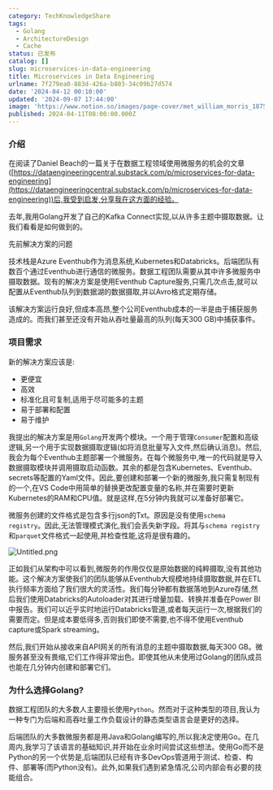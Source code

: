 ```yaml
---
category: TechKnowledgeShare
tags:
  - Golang
  - ArchitectureDesign
  - Cache
status: 已发布
catalog: []
slug: microservices-in-data-engineering
title: Microservices in Data Engineering
urlname: 7f279ea0-883d-426a-b803-34c09b27d574
date: '2024-04-12 00:10:00'
updated: '2024-09-07 17:44:00'
image: 'https://www.notion.so/images/page-cover/met_william_morris_1875.jpg'
published: 2024-04-11T08:00:00.000Z
---
```


### 介绍


在阅读了Daniel Beach的一篇关于在数据工程领域使用微服务的机会的文章([https://dataengineeringcentral.substack.com/p/microservices-for-data-engineering](https://dataengineeringcentral.substack.com/p/microservices-for-data-engineering))后,我受到启发,分享我在这方面的经验。


去年,我用Golang开发了自己的Kafka Connect实现,以从许多主题中摄取数据。让我们看看是如何做到的。


先前解决方案的问题


技术栈是Azure Eventhub作为消息系统,Kubernetes和Databricks。后端团队有数百个通过Eventhub进行通信的微服务。数据工程团队需要从其中许多微服务中摄取数据。现有的解决方案是使用Eventhub Capture服务,只需几次点击,就可以配置从Eventhub队列到数据湖的数据摄取,并以Avro格式定期存储。


该解决方案运行良好,但成本高昂,整个公司Eventhub成本的一半是由于捕获服务造成的。而我们甚至还没有开始从吞吐量最高的队列(每天300 GB)中捕获事件。


### 项目需求


新的解决方案应该是:

- 更便宜
- 高效
- 标准化且可复制,适用于尽可能多的主题
- 易于部署和配置
- 易于维护

我提出的解决方案是用`Golang`开发两个模块。一个用于管理`Consumer`配置和高级逻辑,另一个用于实现数据摄取逻辑(如将消息批量写入文件,然后确认消息)。然后,我会为每个Eventhub主题部署一个微服务。在每个微服务中,唯一的代码就是导入数据摄取模块并调用摄取启动函数。其余的都是包含Kubernetes、Eventhub、secrets等配置的Yaml文件。因此,要创建和部署一个新的微服务,我只需复制现有的一个,在VS Code中用简单的替换更改配置变量的名称,并在需要时更新Kubernetes的RAM和CPU值。就是这样,在5分钟内我就可以准备好部署它。


微服务创建的文件格式是包含多行json的Txt。原因是没有使用`schema registry`。因此,无法管理模式演化,我们会丢失新字段。将其与`schema registry`和`parquet`文件格式一起使用,并检查性能,这将是很有趣的。


![Untitled.png](https://prod-files-secure.s3.us-west-2.amazonaws.com/5d24fe63-e567-4804-86f9-9fdc62e13082/4e0f8d5d-b295-4408-9363-660688d511a9/Untitled.png?X-Amz-Algorithm=AWS4-HMAC-SHA256&X-Amz-Content-Sha256=UNSIGNED-PAYLOAD&X-Amz-Credential=ASIAZI2LB4666T27K3ED%2F20250414%2Fus-west-2%2Fs3%2Faws4_request&X-Amz-Date=20250414T213447Z&X-Amz-Expires=3600&X-Amz-Security-Token=IQoJb3JpZ2luX2VjEJX%2F%2F%2F%2F%2F%2F%2F%2F%2F%2FwEaCXVzLXdlc3QtMiJGMEQCIDJ27%2FD3js0DbCWCtvR%2FPA6inrytM60VMUTmjUPILJABAiAgOVyxomYhhUS5wMG7SovjYinmckxsYFCq6xNEkAymNSr%2FAwgeEAAaDDYzNzQyMzE4MzgwNSIMStAbLHcKKER60jGhKtwDJdo8BhqPIHnBBvn4AYi42By9DOcwwZ8lIua4ZiQIwH2m2SUgJjcJmSOdUtoChmN3T%2BX4mdYtcVPxM2VkxD8znInpmbrkiXrmFb9ubGerg2yNA4kTZM5%2B%2Bh12Xq2Lz0mnlJRXcv5H3W3JFWy9cSMNhrstxzMtPJnYDFHmsHIz6m32oGp4JsipcSl4eXYfbFqo4hoSK2eUKvO%2BeFjc7AOTpaWojkEkISwuEMd7LRNqQm%2Bn7hldGf2AOQ7AT4oDkzXXhQTF66AeQI8bRvUHymSMbJPERjYWnOR6PaAHD8ugwogymgDxd6zm6K%2BBAZtv08obqybNXJDy9SF9oo97ey9FPdXAei0xCizUac%2FLr9YlDcptSMkUgsReLy14PXNpA7pwmRfJy%2BASZVS9ucCMG%2BIO80xBTRw5chz5NcFIM3kTGGAg6b%2BsWLhZdRXNYZM%2F5npT6XRGgZrcrq5zQgoKF0cmzhZWLRi%2FmAp5SgpEQTZnvmEVsLV9aKaNxHHxX2FRmmQnZ0%2B3e1qhxnKu7x%2FNKywFkvA4IFuvNov5maokWB8P8Jj6jEwtTxN29wZ9hZz5iabhDOJb5E9KB5CzI9jT9ub19d7COlOYvOQcMVx7aJG4zWZQj3h562dygwKRfQkw9Oj1vwY6pgGXPv0D0%2BpVmOdHb5hSgXQhJCZNDYhY4QQuqAaV5ZRB6OsbVeMcVst3KmFFxKZWH2AHyEz7sjK1mXVeJ3SfQbdVSDQRakFyDzhJftZt5n9RRAGwRZYdLD0VlBPPT16YLIcSW%2B%2BNF6tcPxxVuXu3tMiX9vcvAzy1aMpGY6G61ZhV0AJoTyuF%2FenMLM5R1ph%2FvAKdcSKjSeyFb1DjfX4%2FY3ROHgp3tXNr&X-Amz-Signature=d11162ee3717b6d8cb18c0de946ff5d7c33665ef67955ea22146cb16237d875b&X-Amz-SignedHeaders=host&x-id=GetObject)


正如我们从架构中可以看到,微服务的作用仅仅是原始数据的纯粹摄取,没有其他功能。这个解决方案使我们的团队能够从Eventhub大规模地持续摄取数据,并在ETL执行频率方面给了我们很大的灵活性。我们每分钟都有数据落地到Azure存储,然后我们使用Databricks的Autoloader对其进行增量加载、转换并准备在Power BI中报告。我们可以近乎实时地运行Databricks管道,或者每天运行一次,根据我们的需要而定。但是成本要低得多,否则我们即使不需要,也不得不使用Eventhub capture或Spark streaming。


然后,我们开始从接收来自API网关的所有消息的主题中摄取数据,每天300 GB。微服务甚至没有畏缩,它们工作得非常出色。即使其他从未使用过Golang的团队成员也能在几分钟内创建和部署它们。


### 为什么选择Golang?


数据工程团队的大多数人主要擅长使用`Python`。然而对于这种类型的项目,我认为一种专门为后端和高吞吐量工作负载设计的静态类型语言会是更好的选择。


后端团队的大多数微服务都是用Java和Golang编写的,所以我决定使用Go。在几周内,我学习了该语言的基础知识,并开始在业余时间尝试这些想法。使用Go而不是Python的另一个优势是,后端团队已经有许多DevOps管道用于测试、检查、构件、部署等(而Python没有)。此外,如果我们遇到紧急情况,公司内部会有必要的技能组合。

